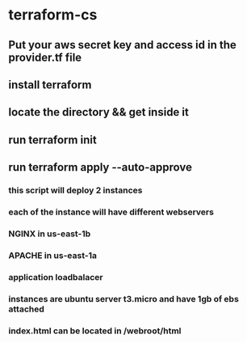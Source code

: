 # terraform-cs

## Put your aws secret key and access id in the provider.tf file 
## install terraform
## locate the directory && get inside it
## run terraform init
## run terraform apply --auto-approve

### this script will deploy 2 instances
### each of the instance will have different webservers
### NGINX in us-east-1b
### APACHE in us-east-1a
### application loadbalacer
### instances are ubuntu server t3.micro and have 1gb of ebs attached
### index.html can be located in /webroot/html
